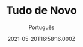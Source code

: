 ---
id: '5d06d81b-5cdd-405b-bd3c-a0435063a259'
type: 'movie' # Filme, Série, Anime
title: "Tudo de Novo"
synopsis: ["Kate (Gillian Jacobs) é uma jovem escritora que acaba de levar um fora do seu noivo. Ela então aceita o convite do ex-professor David (Jemaine Clement) para viajar e dar uma palestra aos alunos da universidade onde estudou. Durante a estadia, ela acaba se aproximando de um grupo de jovens e revisita seu passado enquanto reavalia o que quer para o seu futuro.",
]
originalTitle: "I Used to Go Here"
date: '2021-05-20T16:58:16.000Z'
update: '2021-05-20T16:58:16.000Z'
releaseDate: '2020-09-17T03:00:00.000Z'
imdb:
  rating: '5.6' # 8.5
  id: '' # tt0470752
duration: '1h 20 Min'
trailer:
  urls: [
    'j0BcPWhnEpk',
  ]
tags: ['1080p']
genre: ['Comédia', 'Drama', 'Romance'] #
quality: 'BluRay' # BluRay, WEB-DL, HDTV, WEB-DL4K, WEB-DLe
format: 'MKV' # MKV, MP4, TS
audio: 'Português, Inglês' # Dublado, Legendado, Dual Audio, Dub & Leg
subtitle: 'Português' # Português, inglês,
size: '2.8 GB' # 4.8 GB
audioQuality: 10
videoQuality: 10
directors: []
#  - name: 'Lana Wachowski'
#    image: ''
#  - name: 'Lilly Wachowski'
#    image: ''
cast: []
#  - name: 'Keanu Reeves'
#    image: ''
#    characterName: 'Neo'
writers: []
#  - name: ''
#    image: ''
maturityRating:
  age: '' # L , 10, 12, 14, 16, 18
  topics: [''] # Violence, Illegal drugs, Inappropriate Language, Legal Drugs, Sexual Content, Extreme Violence
###########################################
download:
  
  - url: 'magnet:?xt=urn:btih:05d92f8d549c9f311ddded7ec27065236ef80353&dn=Tudo.de.Novo.2021.BRRip.1080p.x264.DUAL-COMANDO.TO&tr=udp%3a%2f%2fpublic.popcorn-tracker.org%3a6969%2fannounce&tr=udp%3a%2f%2ftracker.internetwarriors.net%3a1337%2fannounce&tr=udp%3a%2f%2ftracker.opentrackr.org%3a1337%2fannounce&tr=udp%3a%2f%2fexodus.desync.com%3a6969%2fannounce&tr=udp%3a%2f%2fretracker.lanta-net.ru%3a2710%2fannounce&tr=udp%3a%2f%2fopen.stealth.si%3a80%2fannounce&tr=udp%3a%2f%2fwww.torrent.eu.org%3a451%2fannounce&tr=udp%3a%2f%2fopentracker.i2p.rocks%3a6969%2fannounce&tr=http%3a%2f%2ftracker.opentrackr.org%3a1337%2fannounce&tr=udp%3a%2f%2f3rt.tace.ru%3a60889%2fannounce'
    resolution: '1080p' # 720p, 1080p, 4K,
    audio: 'Dual Áudio' # Dublado, Legendado, Dual Audio
    size: '' # 4.8 GB
    quality: '' # BluRay, WEB-DL
    format: '' # MKV
images:
  cover: '/assets/movies/tudo-de-novo.jpg'
  background: '/assets/movies/'
---